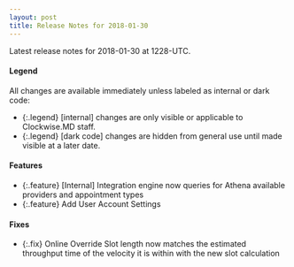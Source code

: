 ```yaml
---
layout: post
title: Release Notes for 2018-01-30
---
```


Latest release notes for 2018-01-30 at 1228-UTC.

<div class='legend' markdown='1'>

#### Legend

All changes are available immediately unless labeled as internal or dark code:

- {:.legend} [internal] changes are only visible or applicable to Clockwise.MD staff.
- {:.legend} [dark code] changes are hidden from general use until made visible at a later date.

</div>

<div class='features' markdown='1'>

#### Features

- {:.feature} [Internal] Integration engine now queries for Athena available providers and appointment types
- {:.feature} Add User Account Settings

</div>

<div class='fixes' markdown='1'>

#### Fixes

- {:.fix} Online Override Slot length now matches the estimated throughput time of the velocity it is within with the new slot calculation

</div>
